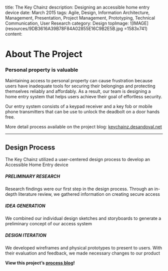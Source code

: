title: The Key Chainz
description: Designing an accessible home entry device
date: March 2015
tags: Agile, Design, Information Architecture, Management, Presentation, Project Management, Prototyping, Technical Communication, User Research
category: Design
topImage: ![IMAGE](resources/9DB3616A39B78F84A02855E16C9B2E5B.jpg =1583x741)
content:

# About The Project

### Personal property is valuable

Maintaining access to personal property can cause frustration because users have inadequate tools for securing their belongings and protecting themselves reliably and affordably. As a result, our team is designing a home entry system that helps users achieve their goal of effortless security.

Our entry system consists of a keypad receiver and a key fob or mobile phone transmitters that can be use to unlock the deadbolt on a door hands free.

More detail process available on the project blog: [keychainz.desandoval.net](http://keychainz.desandoval.net)

---

## Design Process

The Key Chainz utilized a user-centered design process to develop an Accessible Home Entry device

##### PRELIMINARY RESEARCH

Research findings were our first step in the design process. Through an in-depth literature review, we gathered information on creating secure access

##### IDEA GENERATION

We combined our individual design sketches and storyboards to generate a preliminary concept of our access system

##### DESIGN ITERATION

We developed wireframes and physical prototypes to present to users. With their evaluation and feedback, we made necessary changes to our product

**View this project’s [process blog](http://keychainz.desandoval.net)!**

